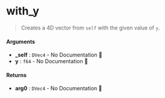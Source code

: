 # with\_y

>  Creates a 4D vector from `self` with the given value of `y`.

#### Arguments

- **\_self** : `DVec4` \- No Documentation 🚧
- **y** : `f64` \- No Documentation 🚧

#### Returns

- **arg0** : `DVec4` \- No Documentation 🚧